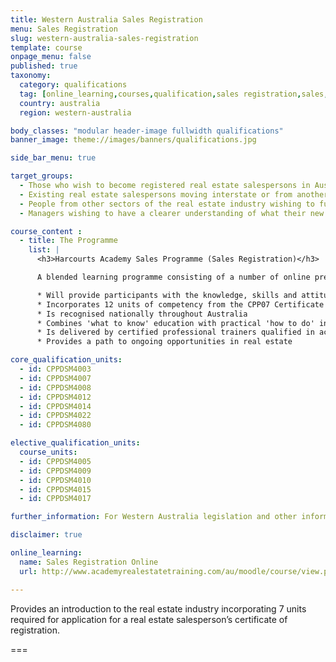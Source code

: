 ```yaml
---
title: Western Australia Sales Registration
menu: Sales Registration
slug: western-australia-sales-registration
template: course
onpage_menu: false
published: true
taxonomy:
  category: qualifications
  tag: [online_learning,courses,qualification,sales registration,sales,sales consultants,western australia]
  country: australia
  region: western-australia

body_classes: "modular header-image fullwidth qualifications"
banner_image: theme://images/banners/qualifications.jpg

side_bar_menu: true

target_groups:
  - Those who wish to become registered real estate salespersons in Australia
  - Existing real estate salespersons moving interstate or from another country wishing to register as a salesperson
  - People from other sectors of the real estate industry wishing to further develop their knowledge or skills in specific areas
  - Managers wishing to have a clearer understanding of what their new recruits are learning

course_content :
  - title: The Programme
    list: |
      <h3>Harcourts Academy Sales Programme (Sales Registration)</h3>

      A blended learning programme consisting of a number of online pre-course tasks, 4 days in class training, one-on-one coaching in the field with the student's office manager with accompanying in the field project work, and then a final 2 days in class training. The Programme:

      * Will provide participants with the knowledge, skills and attitudes to build a successful career in real estate sales
      * Incorporates 12 units of competency from the CPP07 Certificate IV in Property Services (Real Estate)
      * Is recognised nationally throughout Australia
      * Combines 'what to know' education with practical 'how to do' instruction
      * Is delivered by certified professional trainers qualified in accelerated learning techniques to enhance learning retention and student engagement
      * Provides a path to ongoing opportunities in real estate

core_qualification_units:
  - id: CPPDSM4003
  - id: CPPDSM4007
  - id: CPPDSM4008
  - id: CPPDSM4012
  - id: CPPDSM4014
  - id: CPPDSM4022
  - id: CPPDSM4080

elective_qualification_units:
  course_units:
  - id: CPPDSM4005
  - id: CPPDSM4009
  - id: CPPDSM4010
  - id: CPPDSM4015
  - id: CPPDSM4017

further_information: For Western Australia legislation and other information visit [Department of Commerce](http://www.commerce.wa.gov.au/consumer-protection/property-industry).

disclaimer: true

online_learning:
  name: Sales Registration Online
  url: http://www.academyrealestatetraining.com/au/moodle/course/view.php?id=46

---
```


Provides an introduction to the real estate industry incorporating 7 units required for application for a real estate salesperson’s certificate of registration.

===
